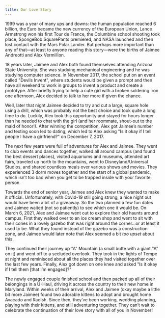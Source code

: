 ```yaml
---
title: Our Love Story
---
```


1999 was a year of many ups and downs: the human population reached 6 billion, the Euro became the new currency of the European Union, Lance Armstrong won his first Tour de France, the Columbine school shooting took place, SpongeBob SquarePants premiered, and NASA launched and then lost contact with the Mars Polar Lander. But perhaps more important than any of that—at least to anyone reading this story—were the births of Jaimee Andreotti and Alex Vermillion.

18 years later, Jaimee and Alex both found themselves attending Arizona State University. She was studying mechanical engineering and he was studying computer science. In November 2017, the school put on an event called "Devils Invent", where students would be given a prompt and then have all weekend to work in groups to invent a product and create a prototype. After briefly trying to help a cute girl with a broken soldering iron one afternoon, Alex decided to talk to her more if given the chance. 

Well, later that night Jaimee decided to try and cut a large, square hole using a drill, which was probably not the best choice and took quite a long time to do. Luckily, Alex took this opportunity and stayed for hours longer than he needed to chat with the girl (and her roommate, shout-out to the maid of honor!). After winning the competition, Alex got Jaimee’s number and texting soon led to dating, which led to Alex asking "Is it okay if I tell people I have a girlfriend?" on December 7, 2017.

The next few years were full of adventures for Alex and Jaimee. They went to club events and dances together, walked all around campus (and found the best dessert places), visited aquariums and museums, attended art fairs, traveled up north to the mountains, went to Disneyland/Universal Studios, and shared countless meals over various shows and movies. They experienced 3 dorm moves together and the start of a global pandemic, which isn’t too bad when you get to be trapped inside with your favorite person.

Towards the end of senior year, Jaimee and Alex knew they wanted to make it official. Unfortunately, with Covid-19 still going strong, a nice night out would have been a bit of a giveaway. So the two planned a few fun dates and Jaimee waited (not so patiently) to see which one it would be. On March 6, 2021, Alex and Jaimee went out to explore their old haunts around campus. First they walked over to an ice cream shop and went to sit with their cones in a lovely gazebo that was right around the corner...or at least it used to be. What they found instead of the gazebo was a construction zone, and Jaimee would later note that Alex seemed a bit *too upset* about this. 

They continued their journey up "A" Mountain (a small butte with a giant "A" on it) and went off to a secluded overlook. They took in the lights of Tempe at night and reminisced about all the places they had visited together over the last few years. Finally, Alex got down on one knee and asked "Is it okay if I tell them [that I’m engaged]?"

The newly engaged couple finished school and then packed up all of their belongings in a U-Haul, driving it across the country to their new home in Maryland. Within weeks of their arrival, Alex and Jaimee (okay maybe a little bit more Jaimee) found two adorable kittens to adopt and brought home Avacado and Radish. Since then, they’ve been working, wedding planning, playing with their kittens, and still adventuring together. They can’t wait to celebrate the continuation of their love story with all of you in November!

